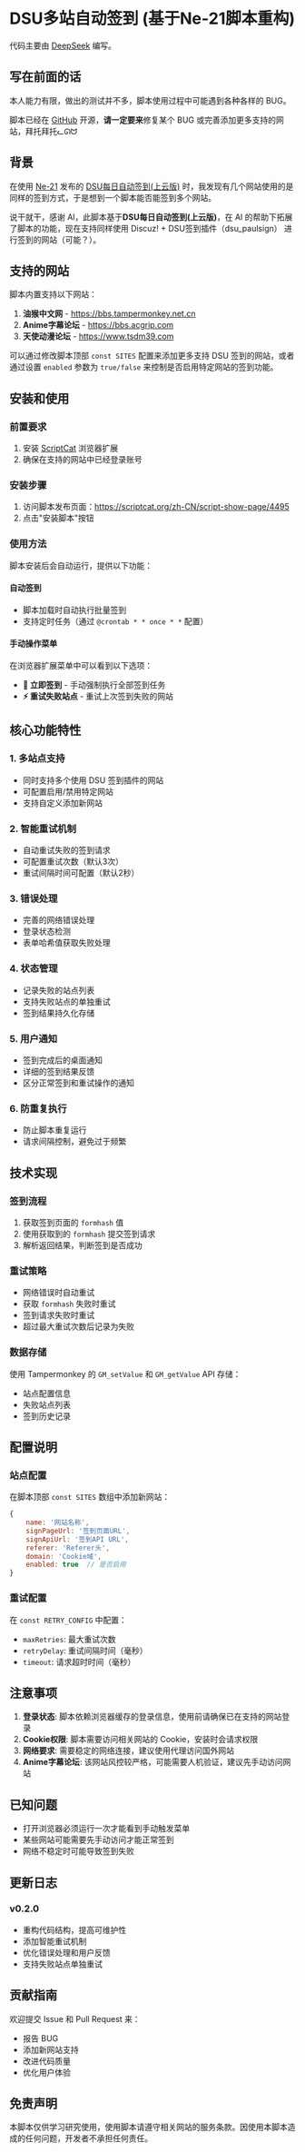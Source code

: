 # DSU多站自动签到 (基于Ne-21脚本重构)

代码主要由 [DeepSeek](https://chat.deepseek.com/) 编写。

## 写在前面的话

本人能力有限，做出的测试并不多，脚本使用过程中可能遇到各种各样的 BUG。

脚本已经在 [GitHub](https://github.com/little3tar/discuz-dsu-checkin) 开源，**请一定要来**修复某个 BUG 或完善添加更多支持的网站，拜托拜托ᓚᘏᗢ

## 背景

在使用 [Ne-21](https://scriptcat.org/zh-CN/users/227) 发布的 [DSU每日自动签到(上云版)](https://scriptcat.org/zh-CN/script-show-page/332) 时，我发现有几个网站使用的是同样的签到方式，于是想到一个脚本能否能签到多个网站。

说干就干，感谢 AI，此脚本基于**DSU每日自动签到(上云版)**，在 AI 的帮助下拓展了脚本的功能，现在支持同样使用 Discuz! + DSU签到插件（dsu_paulsign） 进行签到的网站（可能？）。

## 支持的网站

脚本内置支持以下网站：

1. **油猴中文网** - <https://bbs.tampermonkey.net.cn>
2. **Anime字幕论坛** - <https://bbs.acgrip.com>  
3. **天使动漫论坛** - <https://www.tsdm39.com>

可以通过修改脚本顶部 `const SITES` 配置来添加更多支持 DSU 签到的网站，或者通过设置 `enabled` 参数为 `true/false` 来控制是否启用特定网站的签到功能。

## 安装和使用

### 前置要求

1. 安装 [ScriptCat](https://scriptcat.org/) 浏览器扩展
2. 确保在支持的网站中已经登录账号

### 安装步骤

1. 访问脚本发布页面：<https://scriptcat.org/zh-CN/script-show-page/4495>
2. 点击"安装脚本"按钮

### 使用方法

脚本安装后会自动运行，提供以下功能：

#### 自动签到

- 脚本加载时自动执行批量签到
- 支持定时任务（通过 `@crontab * * once * *` 配置）

#### 手动操作菜单

在浏览器扩展菜单中可以看到以下选项：

- **🚀 立即签到** - 手动强制执行全部签到任务
- **⚡ 重试失败站点** - 重试上次签到失败的网站

## 核心功能特性

### 1. 多站点支持

- 同时支持多个使用 DSU 签到插件的网站
- 可配置启用/禁用特定网站
- 支持自定义添加新网站

### 2. 智能重试机制

- 自动重试失败的签到请求
- 可配置重试次数（默认3次）
- 重试间隔时间可配置（默认2秒）

### 3. 错误处理

- 完善的网络错误处理
- 登录状态检测
- 表单哈希值获取失败处理

### 4. 状态管理

- 记录失败的站点列表
- 支持失败站点的单独重试
- 签到结果持久化存储

### 5. 用户通知

- 签到完成后的桌面通知
- 详细的签到结果反馈
- 区分正常签到和重试操作的通知

### 6. 防重复执行

- 防止脚本重复运行
- 请求间隔控制，避免过于频繁

## 技术实现

### 签到流程

1. 获取签到页面的 `formhash` 值
2. 使用获取到的 `formhash` 提交签到请求
3. 解析返回结果，判断签到是否成功

### 重试策略

- 网络错误时自动重试
- 获取 `formhash` 失败时重试
- 签到请求失败时重试
- 超过最大重试次数后记录为失败

### 数据存储

使用 Tampermonkey 的 `GM_setValue` 和 `GM_getValue` API 存储：

- 站点配置信息
- 失败站点列表
- 签到历史记录

## 配置说明

### 站点配置

在脚本顶部 `const SITES` 数组中添加新网站：

```javascript
{
    name: '网站名称',
    signPageUrl: '签到页面URL',
    signApiUrl: '签到API URL',
    referer: 'Referer头',
    domain: 'Cookie域',
    enabled: true  // 是否启用
}
```

### 重试配置

在 `const RETRY_CONFIG` 中配置：

- `maxRetries`: 最大重试次数
- `retryDelay`: 重试间隔时间（毫秒）
- `timeout`: 请求超时时间（毫秒）

## 注意事项

1. **登录状态**: 脚本依赖浏览器缓存的登录信息，使用前请确保已在支持的网站登录
2. **Cookie权限**: 脚本需要访问相关网站的 Cookie，安装时会请求权限
3. **网络要求**: 需要稳定的网络连接，建议使用代理访问国外网站
4. **Anime字幕论坛**: 该网站风控较严格，可能需要人机验证，建议先手动访问网站

## 已知问题

- 打开浏览器必须运行一次才能看到手动触发菜单
- 某些网站可能需要先手动访问才能正常签到
- 网络不稳定时可能导致签到失败

## 更新日志

### v0.2.0

- 重构代码结构，提高可维护性
- 添加智能重试机制
- 优化错误处理和用户反馈
- 支持失败站点单独重试

## 贡献指南

欢迎提交 Issue 和 Pull Request 来：

- 报告 BUG
- 添加新网站支持
- 改进代码质量
- 优化用户体验

## 免责声明

本脚本仅供学习研究使用，使用脚本请遵守相关网站的服务条款。因使用本脚本造成的任何问题，开发者不承担任何责任。
